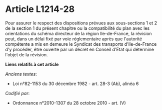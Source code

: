 # Article L1214-28

Pour assurer le respect des dispositions prévues aux sous-sections 1 et 2 de la section 1 du présent chapitre ou la
compatibilité du plan avec les orientations du schéma directeur de la région Ile-de-France, la révision peut, dans un délai
fixé par voie réglementaire après que l'autorité compétente a mis en demeure le Syndicat des transports d'Ile-de-France d'y
procéder, être ouverte par un décret en Conseil d'Etat qui détermine l'objet de la révision.

**Liens relatifs à cet article**

_Anciens textes_:

  - Loi n°82-1153 du 30 décembre 1982 - art. 28-3 (Ab), alinéa 6

_Codifié par_:

  - Ordonnance n°2010-1307 du 28 octobre 2010 - art. (V)
